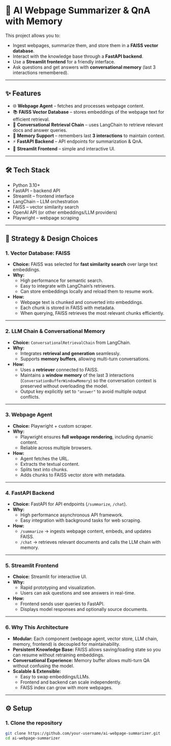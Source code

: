 # 🧠 AI Webpage Summarizer & QnA with Memory  

This project allows you to:  
- Ingest webpages, summarize them, and store them in a **FAISS vector database**.  
- Interact with the knowledge base through a **FastAPI backend**.  
- Use a **Streamlit frontend** for a friendly interface.  
- Ask questions and get answers with **conversational memory** (last 3 interactions remembered).  

---

## ✨ Features  

- 🌐 **Webpage Agent** – fetches and processes webpage content.  
- 📚 **FAISS Vector Database** – stores embeddings of the webpage text for efficient retrieval.  
- 🧠 **Conversational Retrieval Chain** – uses LangChain to retrieve relevant docs and answer queries.  
- 💬 **Memory Support** – remembers last **3 interactions** to maintain context.  
- ⚡ **FastAPI Backend** – API endpoints for summarization & QnA.  
- 🎨 **Streamlit Frontend** – simple and interactive UI.  

---

## 🛠️ Tech Stack  

- Python 3.10+  
- FastAPI – backend API  
- Streamlit – frontend interface  
- LangChain – LLM orchestration  
- FAISS – vector similarity search  
- OpenAI API (or other embeddings/LLM providers)  
- Playwright – webpage scraping  

---

## 🧩 Strategy & Design Choices  

### 1. **Vector Database: FAISS**
- **Choice:** FAISS was selected for **fast similarity search** over large text embeddings.  
- **Why:**  
  - High performance for semantic search.  
  - Easy to integrate with LangChain’s retrievers.  
  - Can store embeddings locally and reload them to resume work.  
- **How:**  
  - Webpage text is chunked and converted into embeddings.  
  - Each chunk is stored in FAISS with metadata.  
  - When querying, FAISS retrieves the most relevant chunks efficiently.  

---

### 2. **LLM Chain & Conversational Memory**
- **Choice:** `ConversationalRetrievalChain` from LangChain.  
- **Why:**  
  - Integrates **retrieval and generation** seamlessly.  
  - Supports **memory buffers**, allowing multi-turn conversations.  
- **How:**  
  - Uses a **retriever** connected to FAISS.  
  - Maintains a **window memory** of the last 3 interactions (`ConversationBufferWindowMemory`) so the conversation context is preserved without overloading the model.  
  - Output key explicitly set to `"answer"` to avoid multiple output conflicts.  

---

### 3. **Webpage Agent**
- **Choice:** Playwright + custom scraper.  
- **Why:**  
  - Playwright ensures **full webpage rendering**, including dynamic content.  
  - Reliable across multiple browsers.  
- **How:**  
  - Agent fetches the URL.  
  - Extracts the textual content.  
  - Splits text into chunks.  
  - Adds chunks to FAISS vector store with metadata.  

---

### 4. **FastAPI Backend**
- **Choice:** FastAPI for API endpoints (`/summarize`, `/chat`).  
- **Why:**  
  - High performance asynchronous API framework.  
  - Easy integration with background tasks for web scraping.  
- **How:**  
  - `/summarize` → ingests webpage content, embeds, and updates FAISS.  
  - `/chat` → retrieves relevant documents and calls the LLM chain with memory.  

---

### 5. **Streamlit Frontend**
- **Choice:** Streamlit for interactive UI.  
- **Why:**  
  - Rapid prototyping and visualization.  
  - Users can ask questions and see answers in real-time.  
- **How:**  
  - Frontend sends user queries to FastAPI.  
  - Displays model responses and optionally source documents.  

---

### 6. **Why This Architecture**
- **Modular:** Each component (webpage agent, vector store, LLM chain, memory, frontend) is decoupled for maintainability.  
- **Persistent Knowledge Base:** FAISS allows saving/loading state so you can resume without retraining embeddings.  
- **Conversational Experience:** Memory buffer allows multi-turn QA without confusing the model.  
- **Scalable & Extensible:**  
  - Easy to swap embeddings/LLMs.  
  - Frontend and backend can scale independently.  
  - FAISS index can grow with more webpages.  

---

## ⚙️ Setup  

### 1. Clone the repository  
```bash
git clone https://github.com/your-username/ai-webpage-summarizer.git
cd ai-webpage-summarizer
```
